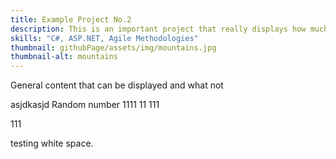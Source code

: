 ```yaml
---
title: Example Project No.2
description: This is an important project that really displays how much I know about great code. Quite frankly, I am a coding genius.
skills: "C#, ASP.NET, Agile Methodologies"
thumbnail: githubPage/assets/img/mountains.jpg
thumbnail-alt: mountains
---
```


General content that can be displayed and what not

asjdkasjd Random number 1111 
11
111


111

testing white space.